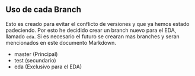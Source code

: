## Uso de cada Branch

Esto es creado para evitar el conflicto de versiones y que ya hemos estado padeciendo. Por esto he decidido crear un branch nuevo para el EDA, llamado `eda`. Si es necesario el futuro se crearan mas branches y seran mencionados en este documento Markdown.

- master (Principal) 
- test (secundario)
- eda (Exclusivo para el EDA)
